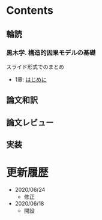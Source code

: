 # Contents  

## 輪読  

### 黒木学. 構造的因果モデルの基礎  

スライド形式でのまとめ

- 1章: [はじめに](https://tgucci06.github.io/)

## 論文和訳


## 論文レビュー


## 実装


# 更新履歴
* 2020/06/24
  * 修正
* 2020/06/18
  * 開設
